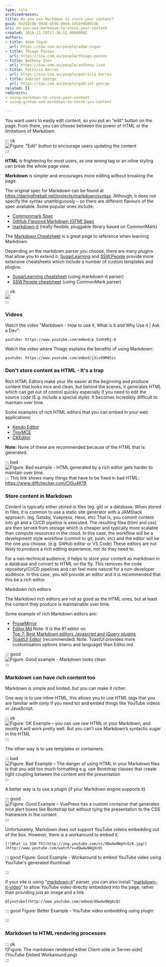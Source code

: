 ```yaml
---
type: rule
archivedreason: 
title: Do you use Markdown to store your content?
guid: 0e292c8b-9948-45d6-b6e4-445699b8915b
uri: do-you-use-markdown-to-store-your-content
created: 2018-11-29T17:36:52.0000000Z
authors:
- title: Adam Cogan
  url: https://ssw.com.au/people/adam-cogan
- title: Thiago Passos
  url: https://ssw.com.au/people/thiago-passos
- title: Anthony Ison
  url: https://ssw.com.au/people/anthony-ison
- title: Patricia Barros
  url: https://ssw.com.au/people/patricia-barros
- title: Gabriel George
  url: https://ssw.com.au/people/gabriel-george
related: []
redirects:
- using-markdown-to-store-your-content
- using-github-and-markdown-to-store-you-content

---
```


You want users to easily edit content, so you put an "edit" button on the page. From there, you can choose between the power of HTML or the limitations of Markdown.


::: ok  
![Figure: "Edit" button to encourage users updating the content](edit-button.jpg)  
:::

**HTML** is frightening for most users, as one wrong tag or an inline styling can break the whole page view.

**Markdown** is simpler and encourages more editing without breaking the page.

The original spec for Markdown can be found at https://daringfireball.net/projects/markdown/syntax. Although, it does not specify the syntax unambiguously – so there are different flavours of the spec available. Some popular ones include:

* [Commonmark Spec](https://spec.commonmark.org/0.29/)
* [GitHub Flavored Markdown (GFM) Spec](https://github.github.com/gfm/)
* [markdown-it](https://github.com/markdown-it/markdown-it) (really flexible, pluggable library based on CommonMark)


The [Markdown Cheatsheet](https://github.com/adam-p/markdown-here/wiki/Markdown-Cheatsheet) is a great page to reference when learning Markdown.

Depending on the markdown parser you choose, there are many plugins that allow you to extend it. [SugarLearning](https://sugarlearning.com/) and [SSW.People](https://ssw.com.au/people) provide more extensive cheatsheets which include a number of custom templates and plugins:

* [SugarLearning cheatsheet](https://my.sugarlearning.com/SSW/items/13308/markdown-cheatsheet) (using markdown-it parser)
* [SSW.People cheatsheet](https://ssw.com.au/people/sample) (using CommonMark parser)



::: ok  
![](markdown.jpg)  
:::



### Videos


Watch the video "Markdown -  How to use it, What is it and Why Use it | Ask a Dev":


`youtube: https://www.youtube.com/embed/p_SsHtKRj-8`
 


Watch the video where Thiago explains the benefits of using Markdown:  

`youtube: https://www.youtube.com/embed/j3ix99MdSic`
 

<!--endintro-->

### Don't store content as HTML - It's a trap 


Rich HTML Editors make your life easier at the beginning and produce content that looks nice and clean, but behind the scenes, it generates HTML which can get out of control quickly especially if you need to edit the source code (E.g. include a special style). It becomes incredibly difficult to maintain over time.

Some examples of rich HTML editors that you can embed in your web applications:

* [Kendo Editor](https://www.telerik.com/kendo-angular-ui/components/editor/)
* [TinyMCE](https://www.tiny.cloud/)
* [CKEditor](https://ckeditor.com/)


**Note:** None of these are recommended because of the HTML that is generated.



::: bad  
![Figure: Bad example - HTML generated by a rich editor gets harder to maintain over time.](HTML-bad.jpg)  
:::
 This link shows many things that have to be fixed in bad HTML: https://www.diffchecker.com/CIGu4K19.  
### Store content in Markdown


Content is typically either stored in files (eg. git) or a database. When stored in files, it is common to use a static site generator with a JAMStack approach. (eg. Gatsby, Vuepress, Hexo, etc) That is, you commit content into git and a CI/CD pipeline is executed. The resulting files (html and css) are then served from storage which is cheaper and typically more scalable than compute resources in the cloud. In this case, the workflow will be a development style workflow (commit to git, push, etc) and the editor will be the one you choose. (e.g. GitHub editor or VS Code) These editors are not likely to produce a rich editing experience, nor do they need to.

For a non-technical audience, it helps to store your content as markdown in a database and convert to HTML on the fly. This removes the code repository/CI/CD pipelines and can feel more natural for a non-developer audience. In this case, you will provide an editor and it is recommended that this be a rich editor.

Markdown rich editors

The Markdown rich editors are not as good as the HTML ones, but at least the content they produce is maintainable over time.

Some example of rich Markdown editors are:

* [ProseMirror](http://prosemirror.net/)
* [Editor.Md](https://pandao.github.io/editor.md/)
 Note: It is the #1 editor on <br>      [Top 7: Best Markdown editors Javascript and jQuery plugins](https://ourcodeworld.com/articles/read/359/top-7-best-markdown-editors-javascript-and-jquery-plugins)
* [ToastUI Editor](https://ui.toast.com/tui-editor/) (recommended)
Note: ToastUI provides more customisation options (menu and language) than Editor.md



::: good  
![Figure: Good example - Markdown looks clean](markdown-good.jpg)  
:::

### Markdown can have rich content too

Markdown is simple and limited, but you can make it richer.

One way is to use inline HTML, this allows you to use HTML tags that you are familiar with (only if you need to) and embed things like YouTube videos or JavaScript.


::: ok  
![Figure: OK Example – you can use raw HTML in your Markdown, and mostly it will work pretty well. But you can’t use Markdown’s syntactic sugar in the HTML](use-html-in-markdown.png)  
:::

The other way is to use templates or containers:


::: bad  
![Figure: Bad Example – The danger of using HTML in your Markdown files is that you add too much formatting e.g. use Bootstrap classes that create tight coupling between the content and the presentation](danger-html-and-markdown.png)  
:::

A better way is to use a plugin (if your Markdown engine supports it).


::: good  
![Figure: Good Example – VuePress has a custom container that generates nice alert boxes like Bootstrap but without tying the presentation to the CSS framework in the content](vuepress-custom-container.png)  
:::

Unfortunately, Markdown does not support YouTube videos embedding out of the box. However, there is a workaround to embed it.



```
[![What is SSW TV](http://img.youtube.com/vi/dQw4w9WgXcQ/0.jpg)](http://www.youtube.com/watch?v=dQw4w9WgXcQ)
```



::: good
Figure: Good Example - Workaround to embed YouTube video using YouTube's generated thumbnail 

:::

If your site is using "[markdown-it](https://www.npmjs.com/package/markdown-it)" parser, you can also install "[markdown-it-video](https://www.npmjs.com/package/markdown-it-video)" to allow YouTube video directly embedded into the page, rather than providing just an image and a link.



```
@[youtube](http://www.youtube.com/embed/dQw4w9WgXcQ)
```



::: good
Figure: Better Example - YouTube video embedding using plugin

:::

### Markdown to HTML rendering processes



::: ok  
![Figure: The markdown rendered either Client-side or Server-side](YouTube Embed Workaround.png)  
:::
